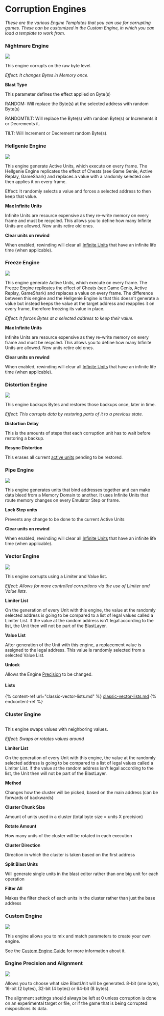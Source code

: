 # Corruption Engines

_These are the various Engine Templates that you can use for corrupting games. These can be customized in the Custom Engine, in which you can load a template to work from._

### Nightmare Engine

![](<../../.gitbook/assets/image (38).png>)

This engine corrupts on the raw byte level.

_Effect: It changes Bytes in Memory once._

**Blast Type**

This parameter defines the effect applied on Byte(s)

RANDOM: Will replace the Byte(s) at the selected address with random Byte(s)

RANDOMTILT: Will replace the Byte(s) with random Byte(s) or Increments it or Decrements it.

TILT: Will Increment or Decrement random Byte(s).

### Hellgenie Engine

![](<../../.gitbook/assets/image (28).png>)

This engine generate Active Units, which execute on every frame. The Hellgenie Engine replicates the effect of Cheats (see Game Genie, Active Replay, GameShark) and replaces a value with a randomly selected one then applies it on every frame.

Effect: It randomly selects a value and forces a selected address to then keep that value.

**Max Infinite Units**

Infinite Units are resource expensive as they re-write memory on every frame and must be recycled. This allows you to define how many Infinite Units are allowed. New units retire old ones.

**Clear units on rewind**

When enabled, rewinding will clear all [Infinite Units](concepts-and-vocabulary.md#active-units-and-infinite-units) that have an infinite life time (when applicable).

### Freeze Engine

![](<../../.gitbook/assets/image (48).png>)

This engine generate Active Units, which execute on every frame. The Freeze Engine replicates the effect of Cheats (see Game Genis, Active Replay, GameShark) and replaces a value on every frame. The difference between this engine and the Hellgenie Engine is that this doesn't generate a value but instead keeps the value at the target address and reapplies it on every frame, therefore freezing its value in place.

_Effect: It forces Bytes at a selected address to keep their value._

**Max Infinite Units**

Infinite Units are resource expensive as they re-write memory on every frame and must be recycled. This allows you to define how many Infinite Units are allowed. New units retire old ones.

**Clear units on rewind**

When enabled, rewinding will clear all [Infinite Units](concepts-and-vocabulary.md#active-units-and-infinite-units) that have an infinite life time (when applicable).

### Distortion Engine

![](<../../.gitbook/assets/image (24).png>)

This engine backups Bytes and restores those backups once, later in time.

_Effect: This corrupts data by restoring parts of it to a previous state._

**Distortion Delay**

This is the amounts of steps that each corruption unit has to wait before restoring a backup.

**Resync Distortion**

This erases all current [active units](concepts-and-vocabulary.md#active-units-and-infinite-units) pending to be restored.

### Pipe Engine

![](<../../.gitbook/assets/image (25) (2).png>)

This engine generates units that bind addresses together and can make data bleed from a Memory Domain to another. It uses Infinite Units that route memory changes on every Emulator Step or frame.

**Lock Step units**

Prevents any change to be done to the current Active Units

**Clear units on rewind**

When enabled, rewinding will clear all [Infinite Units](concepts-and-vocabulary.md#active-units-and-infinite-units) that have an infinite life time (when applicable).

### Vector Engine

![](<../../.gitbook/assets/Vector Engine.png>)

This engine corrupts using a Limiter and Value list.

_Effect: Allows for more controlled corruptions via the use of Limiter and Value lists._

**Limiter List**

On the generation of every Unit with this engine, the value at the randomly selected address is going to be compared to a list of legal values called a Limiter List. If the value at the random address isn't legal according to the list, the Unit then will not be part of the BlastLayer.

**Value List**

After generation of the Unit with this engine, a replacement value is assigned to the legal address. This value is randomly selected from a selected Value List.

**Unlock**

Allows the Engine [Precision](concepts-and-vocabulary.md#engine-precision-and-alignment) to be changed.

#### **Lists**

{% content-ref url="classic-vector-lists.md" %}
[classic-vector-lists.md](classic-vector-lists.md)
{% endcontent-ref %}

### Cluster Engine

<figure><img src="../../.gitbook/assets/Cluster Engine.png" alt=""><figcaption></figcaption></figure>

This engine swaps values with neighboring values.

_Effect: Swaps or rotates values around_

**Limiter List**

On the generation of every Unit with this engine, the value at the randomly selected address is going to be compared to a list of legal values called a Limiter List. If the value at the random address isn't legal according to the list, the Unit then will not be part of the BlastLayer.

**Method**

Changes how the cluster will be picked, based on the main address (can be forwards of backwards)

**Cluster Chunk Size**

Amount of units used in a cluster (total byte size = units X precision)

**Rotate Amount**

How many units of the cluster will be rotated in each execution

**Cluster Direction**

Direction in which the cluster is taken based on the first address

**Split Blast Units**

Will generate single units in the blast editor rather than one big unit for each operation

**Filter All**

Makes the filter check of each units in the cluster rather than just the base address

### Custom Engine

![](<../../.gitbook/assets/image (26).png>)

This engine allows you to mix and match parameters to create your own engine.

See the [Custom Engine Guide](broken-reference) for more information about it.

### Engine Precision and Alignment

![](<../../.gitbook/assets/image (44).png>)

Allows you to choose what size BlastUnit will be generated. 8-bit (one byte), 16-bit (2 bytes), 32-bit (4 bytes) or 64-bit (8 bytes).

The alignment settings should always be left at 0 unless corruption is done on an experimental target or file, or if the game that is being corrupted mispositions its data.
